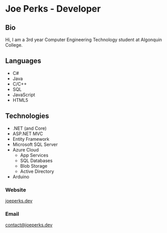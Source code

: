 # Joe Perks - Developer

## Bio
Hi, I am a 3rd year Computer Engineering Technology student at Algonquin College.

## Languages
- C#
- Java
- C/C++
- SQL
- JavaScript
- HTML5

## Technologies
- .NET (and Core)
- ASP.NET MVC
- Entity Framework
- Microsoft SQL Server
- Azure Cloud
  - App Services
  - SQL Databases
  - Blob Storage
  - Active Directory
- Arduino

### Website
[joeperks.dev](joeperks.dev)

### Email
[contact@joeperks.dev](mailto:contact@joeperks.dev)
<!--
**joepro25/joepro25** is a ✨ _special_ ✨ repository because its `README.md` (this file) appears on your GitHub profile.

Here are some ideas to get you started:

- 🔭 I’m currently working on ...
- 🌱 I’m currently learning ...
- 👯 I’m looking to collaborate on ...
- 🤔 I’m looking for help with ...
- 💬 Ask me about ...
- 📫 How to reach me: ...
- 😄 Pronouns: ...
- ⚡ Fun fact: ...
-->
